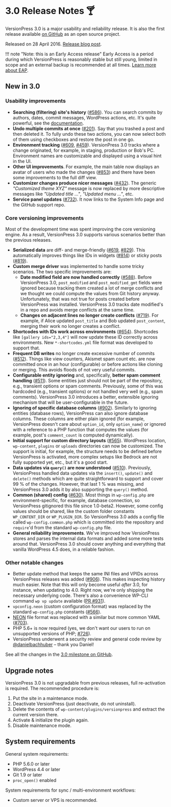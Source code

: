 # 3.0 Release Notes 🍸

VersionPress 3.0 is a major usability and reliability release. It is also the first release available [on GitHub](https://github.com/versionpress/versionpress) as an open source project.

Released on 28 April 2016. [Release blog post](https://blog.versionpress.net/2016/04/versionpress-3-0-released/).


!!! note "Note: this is an Early Access release"
    Early Access is a period during which VersionPress is reasonably stable but still young, limited in scope and an external backup is recommended at all times. [Learn more about EAP](../getting-started/about-eap.md).


## New in 3.0

### Usability improvements

- **Searching (filtering) site's history** ([#586](https://github.com/versionpress/versionpress/issues/586)). You can search commits by authors, dates, commit messages, WordPress actions, etc. It's quite powerful, see the [documentation](https://docs.versionpress.net../feature-focus/searching-history).
- **Undo multiple commits at once** ([#201](https://github.com/versionpress/versionpress/issues/201)). Say that you trashed a post and then deleted it. To fully undo these two actions, you can now select both of them using checkboxes and restore the post in one go.
- **Environment tracking** ([#609](https://github.com/versionpress/versionpress/issues/609), [#459](https://github.com/versionpress/versionpress/issues/459)). VersionPress 3.0 tracks where a change originated, for example, in staging, production or Bob's PC. Environment names are customizable and displayed using a visual hint in the UI.
- **Other UI improvements**. For example, the main table now displays an avatar of users who made the changes ([#853](https://github.com/versionpress/versionpress/issues/853)) and there have been some improvements to the full diff view.
- **Customizer changes produce nicer messages** ([#432](https://github.com/versionpress/versionpress/issues/432)). The generic *"Customized theme XYZ"* message is now replaced by more descriptive messages like *"Updated title ..."*, *"Updated menu ..."*, etc.
- **Service panel updates** ([#732](https://github.com/versionpress/versionpress/issues/732)). It now links to the System Info page and the GitHub support repo.


### Core versioning improvements

Most of the development time was spent improving the core versioning engine. As a result, VersionPress 3.0 supports various scenarios better than the previous releases.

- **Serialized data** are diff- and merge-friendly ([#619](https://github.com/versionpress/versionpress/issues/619), [#829](https://github.com/versionpress/versionpress/issues/829)). This automatically improves things like IDs in widgets ([#814](https://github.com/versionpress/versionpress/issues/814)) or sticky posts ([#819](https://github.com/versionpress/versionpress/issues/819)).
- **Custom merge driver** was implemented to handle some tricky scenarios. The two specific improvements are:
    - **Date modified field are now handled correctly** ([#588](https://github.com/versionpress/versionpress/issues/588)). Before VersionPress 3.0, `post_modified` and `post_modified_gmt` fields were ignored because tracking them created a lot of merge conflicts and we thought we could compute the values from Git history anyway. Unfortunately, that was not true for posts created before VersionPress was installed. VersionPress 3.0 tracks date modified's in a repo and avoids merge conflicts at the same time.
    - **Changes on adjacent lines no longer create conflicts** ([#719](https://github.com/versionpress/versionpress/issues/719)). For example, if Alice updated `post_title` and Bob updated `post_content`, merging their work no longer creates a conflict.
- **Shortcodes with IDs work across environments** ([#654](https://github.com/versionpress/versionpress/issues/654)). Shortcodes like `[gallery ids="2,3,4"]` will now update these ID correctly across environments. New `*-shortcodes.yml` file format was developed to support that.
- **Frequent DB writes** no longer create excessive number of commits ([#512](https://github.com/versionpress/versionpress/issues/512)). Things like view counters, Akismet spam count etc. are now committed once in an hour (configurable) or before actions like cloning or merging. This avoids floods of not very useful commits.
- **Configurable entity ignoring** and, specifically, **better spam comment handling** ([#511](https://github.com/versionpress/versionpress/issues/511)). Some entities just should not be part of the repository, e.g., transient options or spam comments. Previously, some of this was hardcoded (e.g., transient options) or not handled very well (e.g., spam comments). VersionPress 3.0 introduces a better, extensible ignoring mechanism that will be user-configurable in the future.
- **Ignoring of specific database columns** ([#902](https://github.com/versionpress/versionpress/issues/902)). Similarly to ignoring entities (database rows), VersionPress can also ignore database columns. These columns are either plain ignored (for example, VersionPress doesn't care about `option_id`, only `option_name`) or ignored with a reference to a PHP function that computes the values (for example, post's `comment_count` is computed dynamically).
- **Initial support for custom directory layouts** ([#565](https://github.com/versionpress/versionpress/issues/565)). WordPress location, `wp-content`, `plugins` or `uploads` directories can now be customized. The support is initial, for example, the structure needs to be defined before VersionPress is activated, more complex setups like Bedrock are not fully supported yet, etc., but it's a good start.
- **Data updates via `query()` are now understood** ([#510](https://github.com/versionpress/versionpress/issues/510)). Previously, VersionPress handled data updates via the `insert()`, `update()` and `delete()` methods which are quite straightforward to support and cover 99 % of the changes. However, that last 1 % was missing, and VersionPress 3.0 adds it by also supporting the `query()` method.
- **Common (shared) config** ([#630](https://github.com/versionpress/versionpress/issues/630)). Most things in `wp-config.php` are environment-specific, for example, database connection, so VersionPress gitignored this file since 1.0-beta2. However, some config values should be shared, like the custom folder constants `WP_CONTENT_DIR` or `WP_PLUGIN_DIR`. So VersionPress 3.0 adds a config file called `wp-config.common.php` which is committed into the repository and `require`'d from the standard `wp-config.php` file.
- **General reliability improvements**. We've improved how VersionPress stores and parses the internal data formats and added some more tests around that. VersionPress 3.0 should cover anything and everything that vanilla WordPress 4.5 does, in a reliable fashion.


### Other notable changes

- Better update method that keeps the same INI files and VPIDs across VersionPress releases was added ([#906](https://github.com/versionpress/versionpress/issues/906)). This makes inspecting history much easier. Note that this will only become useful *after* 3.0, for instance, when updating to 4.0. Right now, we're only shipping the necessary underlying code. There's also a convenience WP-CLI command `wp vp update` available ([PR #931](https://github.com/versionpress/versionpress/pull/931)).
- `vpconfig.neon` (custom configuration format) was replaced by the standard `wp-config.php` constants ([#566](https://github.com/versionpress/versionpress/issues/566)).
- [NEON](https://ne-on.org/) file format was replaced with a similar but more common YAML ([#703](https://github.com/versionpress/versionpress/issues/703)).
- PHP 5.6+ is now required (yes, we don't want our users to run on unsupported versions of PHP; [#726](https://github.com/versionpress/versionpress/issues/726)).
- VersionPress underwent a security review and general code review by [@danielbachhuber](https://twitter.com/danielbachhuber) – thank you Daniel!

See all the changes in the [3.0 milestone on GitHub](https://github.com/versionpress/versionpress/milestones/3.0).


## Upgrade notes

VersionPress 3.0 is not upgradable from previous releases, full re-activation is required. The recommended procedure is:

 1. Put the site in a maintenance mode.
 2. Deactivate VersionPress (just deactivate, do not uninstall).
 3. Delete the contents of `wp-content/plugins/versionpress` and extract the current version there.
 4. Activate & initialize the plugin again.
 5. Disable maintenance mode.


## System requirements

General system requirements:

 - PHP 5.6.0 or later
 - WordPress 4.4 or later
 - Git 1.9 or later
 - `proc_open()` enabled

System requirements for sync / multi-environment workflows:

 - Custom server or VPS is recommended.
